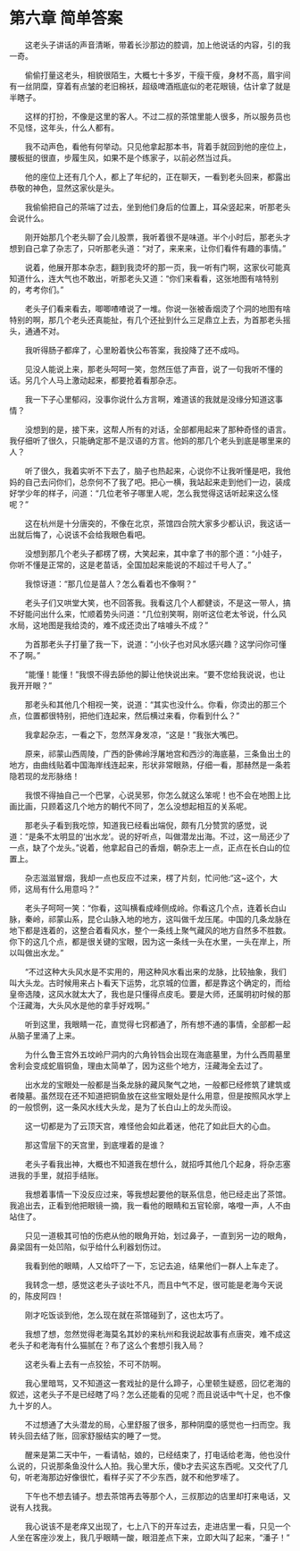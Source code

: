 # 第六章 简单答案


　　这老头子讲话的声音清晰，带着长沙那边的腔调，加上他说话的内容，引的我一奇。

　　偷偷打量这老头，相貌很陌生，大概七十多岁，干瘦干瘦，身材不高，眉宇间有一丝阴糜，穿着有点皱的老旧棉袄，超级啤酒瓶底似的老花眼镜，估计拿了就是半瞎子。

　　这样的打扮，不像是这里的客人。不过二叔的茶馆里能人很多，所以服务员也不见怪，这年头，什么人都有。

　　我不动声色，看他有何举动。只见他拿起那本书，背着手就回到他的座位上，腰板挺的很直，步履生风，如果不是个练家子，以前必然当过兵。

　　他的座位上还有几个人，都上了年纪的，正在聊天，一看到老头回来，都露出恭敬的神色，显然这家伙是头。

　　我偷偷把自己的茶端了过去，坐到他们身后的位置上，耳朵竖起来，听那老头会说什么。

　　刚开始那几个老头聊了会儿股票，我听着很不是味道。半个小时后，那老头才想到自己拿了杂志了，只听那老头道：“对了，来来来，让你们看件有趣的事情。”

　　说着，他展开那本杂志，翻到我烫坏的那一页，我一听有门啊，这家伙可能真知道什么，连大气也不敢出，听那老头又道：“你们来看看，这张地图有啥特别的，考考你们。”

　　老头子们看来看去，唧唧喳喳说了一堆。你说一张被香烟烫了个洞的地图有啥特别的啊，那几个老头还真能扯，有几个还扯到什么三足鼎立上去，为首那老头摇头，通通不对。

　　我听得肠子都痒了，心里盼着快公布答案，我投降了还不成吗。

　　见没人能说上来，那老头呵呵一笑，忽然压低了声音，说了一句我听不懂的话。另几个人马上激动起来，都要抢着看那杂志。

　　我一下子心里郁闷，没事你说什么方言啊，难道该的我就是没缘分知道这事情？

　　没想到的是，接下来，这帮人所有的对话，全部都用起来了那种奇怪的语言。我仔细听了很久，只能确定那不是汉语的方言。他妈的那几个老头到底是哪里来的人？

　　听了很久，我着实听不下去了，脑子也热起来，心说你不让我听懂是吧，我他妈的自己去问你们，总奈何不了我了吧。把心一横，我站起来走到他们一边，装成好学少年的样子，问道：“几位老爷子哪里人呢，怎么我觉得这话听起来这么怪呢？”

　　这在杭州是十分唐突的，不像在北京，茶馆四合院大家多少都认识，我这话一出就后悔了，心说该不会给我眼色看吧。

　　没想到那几个老头子都楞了楞，大笑起来，其中拿了书的那个道：“小娃子，你听不懂是正常的，这是老苗话，全国加起来能说的不超过千号人了。”

　　我惊讶道：“那几位是苗人？怎么看着也不像啊？”

　　老头子们又哄堂大笑，也不回答我。我看这几个人都健谈，不是这一带人，搞不好能问出什么来，忙顺着势头问道：“几位别笑啊，刚听这位老太爷说，什么风水局，这地图是我给烫的，难不成还烫出了啥噱头不成？”

　　为首那老头子打量了我一下，说道：“小伙子也对风水感兴趣？这学问你可懂不了啊。”

　　“能懂！能懂！”我恨不得去舔他的脚让他快说出来。“要不您给我说说，也让我开开眼？”

　　那老头和其他几个相视一笑，说道：“其实也没什么。你看，你烫出的那三个点，位置都很特别，把他们连起来，然后横过来看，你看到什么？”

　　我拿起杂志，一看之下，忽然浑身发凉，“这是！”我张大嘴巴。

　　原来，祁蒙山西周陵，广西的卧佛岭浮屠地宫和西沙的海底墓，三条鱼出土的地方，由曲线贴着中国海岸线连起来，形状非常眼熟，仔细一看，那赫然是一条若隐若现的龙形脉络！

　　我恨不得抽自己一个巴掌，心说吴邪，你怎么就这么笨呢！也不会在地图上比画比画，只顾着这几个地方的朝代不同了，怎么没想起相互的关系呢。

　　那老头子看到我吃惊，知道我已经看出端倪，颇有几分赞赏的感觉，说道：“是条不太明显的‘出水龙’。说的好听点，叫做潜龙出海。不过，这一局还少了一点，缺了个龙头。”说着，他拿起自己的香烟，朝杂志上一点，正点在长白山的位置上。

　　杂志滋滋冒烟，我却一点也反应不过来，楞了片刻，忙问他:“这~这个，大师，这局有什么用意吗？”

　　老头子呵呵一笑：“你看，这叫横看成峰侧成岭。你看这几个点，连着长白山脉，秦岭，祁蒙山系，昆仑山脉入地的地方，这叫做千龙压尾。中国的几条龙脉在地下都是连着的，这整合着看风水，整个一条线上聚气藏风的地方自然多不胜数。你下的这几个点，都是很关键的宝眼，因为这一条线一头在水里，一头在岸上，所以叫做出水龙。”

　　“不过这种大头风水是不实用的，用这种风水看出来的龙脉，比较抽象，我们叫大头龙。古时候用来占卜看天下运势，北京城的位置，都是靠这个确定的，而给皇帝选陵，这风水就太大了，我也是只懂得点皮毛。要是大师，还属明初时候的那个汪藏海，大头风水是他的拿手好戏啊。”

　　听到这里，我眼睛一花，直觉得七窍都通了，所有想不通的事情，全部都一起从脑子里涌了上来。

　　为什么鲁王宫外五坟岭尸洞内的六角铃铛会出现在海底墓里，为什么西周墓里舍利会变成蛇眉铜鱼，理由太简单了，因为这些个地方，汪藏海全去过了。

　　出水龙的宝眼处一般都是当条龙脉的藏风聚气之地，一般都已经修筑了建筑或者陵墓。虽然现在还不知道把铜鱼放在这些宝眼处是什么用意，但是按照风水学上的一般惯例，这一条风水线大头龙，是为了长白山上的龙头而设。

　　这一切都是为了云顶天宫，难怪他会如此着迷，他花了如此巨大的心血。

　　那这雪层下的天宫里，到底埋着的是谁？

　　老头子看我出神，大概也不知道我在想什么，就招呼其他几个起身，将杂志塞进我的手里，就招手结账。

　　我想着事情一下没反应过来，等我想起要他的联系信息，他已经走出了茶馆。我追出去，正看到他把眼镜一摘，我一看他的眼睛和五官轮廓，咯噔一声，人不由站住了。

　　只见一道极其可怕的伤疤从他的眼角开始，划过鼻子，一直到另一边的眼角，鼻梁固有一处凹陷，似乎给什么利器划伤过。

　　我看到他的眼睛，人又给吓了一下，忘记去追，结果他们一群人上车走了。

　　我转念一想，感觉这老头子谈吐不凡，而且中气不足，很可能是老海今天说的，陈皮阿四！

　　刚才吃饭谈到他，怎么现在就在茶馆碰到了，这也太巧了。

　　我想了想，忽然觉得老海莫名其妙的来杭州和我说起故事有点唐突，难不成这老头子和老海有什么猫腻在？布了这么个套想引我入局？

　　这老头看上去有一点狡狯，不可不防啊。

　　我心里暗骂，又不知道这一套戏扯的是什么蹄子，心里顿生疑惑，回忆老海的叙述，这老头子不是已经瞎了吗？怎么还能看的见呢？而且说话中气十足，也不像九十岁的人。

　　不过想通了大头潜龙的局，心里舒服了很多，那种阴糜的感觉也一扫而空。我转头回去结了账，回家舒服结实的睡了一觉。

　　醒来是第二天中午，一看请帖，娘的，已经结束了，打电话给老海，他也没什么说的，只说那条鱼没什么人拍。我心里大乐，傻b才去买这东西呢。又交代了几句，听老海那边好像很忙，看样子买了不少东西，就不和他罗嗦了。

　　下午也不想去铺子。想去茶馆再去等那个人，三叔那边的店里却打来电话，又说有人找我。

　　我心说该不是老痒又出现了，七上八下的开车过去，走进店里一看，只见一个人坐在客座沙发上，我几乎眼睛一酸，眼泪差点下来，立即大叫了起来，“潘子！”

